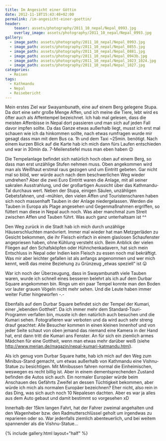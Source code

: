 ```yaml
---
title: Im Angesicht einer Göttin
date: 2012-11-18T15:43:48+02:00
permalink: /im-angesicht-einer-goettin/
header:
    teaser: assets/photography/2011_10_nepal/Nepal_0993.jpg
    overlay_image: assets/photography/2011_10_nepal/Nepal_0993.jpg
gallery:
  - image_path: assets/photography/2011_10_nepal/Nepal_0993.jpg
  - image_path: assets/photography/2011_10_nepal/Nepal_0855.jpg
  - image_path: assets/photography/2011_10_nepal/Nepal_0881.jpg
  - image_path: assets/photography/2011_10_nepal/Nepal_0943b.jpg
  - image_path: assets/photography/2011_10_nepal/Nepal_1023_1024.jpg
  - image_path: assets/photography/2011_10_nepal/Nepal_1027.jpg
categories:
  - Reisen
tags:
  - Kathmandu
  - Nepal
  - Reisebericht
---
```


Mein erstes Ziel war Swayambunath, eine auf einem Berg gelegene Stupa. Da dort eine sehr große Menge Affen, 
und ich meine die Tiere, lebt wird es öfter auch als Affentempel bezeichnet. 
Ich hab mal gelesen, dass die meisten Affenbisse in Nepal dort passieren und man sich auf jeden Fall davor impfen sollte. 
Da das Ganze etwas außerhalb liegt, musst ich erst mal schauen wie ich da hinkommen sollte, 
nach etwas rumfragen wurde mir gesagt dass man mit dem Bus ca. 1h und dem Taxi ~25min. benötigt. 
Nach einem kurzen Blick auf die Karte hab ich mich dann fürs Laufen entschieden und war in 30min da. 
7-Meilenstiefel muss man eben haben 😉  

Die Tempelanlage befindet sich natürlich hoch oben auf einem Berg, so dass man erst unzählige Stufen nehmen muss. 
Oben angekommen wird man als Weißhaut erstmal raus gezogen und um Eintritt gebeten. 
Gar nicht mal so blöd, wer würde auch nach dem beschwerlichen Weg wieder umdrehen? 
Aber die zwei Euro Eintritt waren die Anlage, mit all seiner sakralen Ausstrahlung, 
und der großartigen Aussicht über das Kathmandu-Tal durchaus wert. Neben der Stupa, einigen Säulen, 
unzähligen Gebetsfahnen, und –mühlen, den vielen Affen und Touristenscharen haben sich noch massenhaft Tauben in der Anlage niedergelassen. 
Werden die Tauben in Europa als Plage angesehen und Gegenmaßnahmen ergriffen, so füttert man diese in Nepal auch noch. 
Was aber manchmal zum Streit zwischen Affen und Tauben führt. Was auch ganz unterhaltsam ist ^^

Den Weg zurück in die Stadt hab ich mich durch unzählige Häuserschluchten manövriert. 
Immer mal wieder hat man Metzgerläden zu Gesicht bekommen, die ihr Fleisch einfach in einem glaslosen Schaufenster angepriesen haben, 
ohne Kühlung versteht sich. Beim Anblick der vielen Fliegen auf den Schafsköpfen oder Hühnchenkadavern, 
hat sich mein Entschluss in Nepal oder Indien kein Fleisch zu essen noch mal bekräftigt. 
Was mir aber leichter gefallen ist als anfangs angenommen und wer mich kennt, 
weiß das meine Beziehung zu Grünzeug „etwas speziell“ ist 😛

War ich noch der Überzeugung, dass in Swayambunath viele Tauben waren, 
wurde ich schnell eines besseren belehrt als ich auf dem Durbar Square angekommen bin. 
Rings um ein paar Tempel konnte man den Boden vor lauter grauen Vögeln nicht mehr sehen. 
Und die Leute haben immer weiter Futter hingeworfen -.-

Ebenfalls auf dem Durbar Square befindet sich der Tempel der Kumari, einer „lebenden Gottheit“. 
Da ich immer mehr dem Standard-Touri-Programm verfallen bin, musste ich den natürlich auch besuchen und die Kumari sehen. 
Fotografieren war verboten und da wird auch sehr streng drauf geachtet: 
Alle Besucher kommen in einen kleinen Innenhof und von jeder Seite schaut von oben jemand das niemand eine Kamera in der Hand hat, 
erst dann tritt die Kumari ans Fenster. An für sich ein ziemlich armes Mädchen für eine Gottheit, 
wenn man etwas mehr darüber weiß (siehe <http://www.merian.de/magazin/nepal-kumari-katmandu.html>).

Als ich genug vom Durbar Square hatte, hab ich mich auf den Weg zum Minibus-Stand gemacht, 
um etwas außerhalb von Kathmandu eine Vishnu-Statue zu besichtigen. 
Mit Minibussen fahren normal die Einheimischen, weswegen es recht billig ist. 
Aber in einem dementsprechenden Zustand befinden die Autos sich auch. 
Ein normaler Europäer würde beim Anschauen des Gefährts Zweifel an dessen Tüchtigkeit bekommen, 
aber würde ich mich als normalen Europäer bezeichnen? Eher nicht, also rein in das Ding, was sich auch noch 10 Nepalesen dachten. 
Aber es war ja alles aus dem Auto gebaut und damit bestimmt so vorgesehen xD

Innerhalb der 15km langen Fahrt, hat der Fahrer zweimal angehalten und den Wagenheber bzw. den Radmutterschlüssel geholt 
um irgendwas zu reparieren oder so. War jedenfalls ziemlich abenteuerlich, und bei weitem spannender als die Vishnu-Statue…

{% include gallery.html layout="half" %}